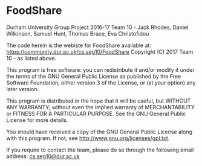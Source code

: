 # FoodShare
Durham University Group Project 2016-17
Team 10 - Jack Rhodes, Daniel Wilkinson, Samuel Hunt, Thomas Brace, Eva Christofidou

The code herein is the webiste for FoodShare available at:
https://community.dur.ac.uk/cs.seg10/FoodShare
Copyright (C) 2017  Team 10 - as listed above.

This program is free software: you can redistribute it and/or modify
it under the terms of the GNU General Public License as published by
the Free Software Foundation, either version 3 of the License, or
(at your option) any later version.

This program is distributed in the hope that it will be useful,
but WITHOUT ANY WARRANTY; without even the implied warranty of
MERCHANTABILITY or FITNESS FOR A PARTICULAR PURPOSE.  See the
GNU General Public License for more details.

You should have received a copy of the GNU General Public License
along with this program.  If not, see <http://www.gnu.org/licenses/gpl.txt>.

If you require to contact the team, please do so through the following email address:
cs.seg10@dur.ac.uk

